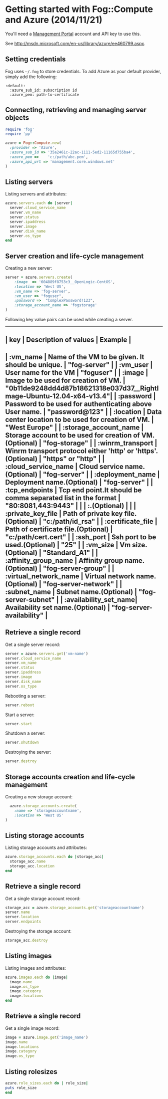 # Getting started with Fog::Compute and Azure (2014/11/21)

You'll need a [ Management Portal](https://manage.windowsazure.com/) account and API key
to use this.

See http://msdn.microsoft.com/en-us/library/azure/ee460799.aspx.


## Setting credentials

Fog uses `~/.fog` to store credentials. To add Azure as your default provider, simply add the following:

    :default:
      :azure_sub_id: subscription id
      :azure_pem: path-to-certificate

## Connecting, retrieving and managing server objects

```ruby
require 'fog'
require 'pp'

azure = Fog::Compute.new(
  :provider => 'Azure',
  :azure_sub_id => '35a2461c-22ac-1111-5ed2-11165d755ba4',
  :azure_pem =>    'c:/path/abc.pem',
  :azure_api_url => 'management.core.windows.net'
)
```

## Listing servers

Listing servers and attributes:

```ruby
azure.servers.each do |server|
  server.cloud_service_name
  server.vm_name
  server.status
  server.ipaddress
  server.image
  server.disk_name
  server.os_type
end
```

## Server creation and life-cycle management

Creating a new server:

```ruby
server = azure.servers.create(
    :image  => '604889f8753c3__OpenLogic-CentOS',
    :location => 'West US',
    :vm_name => 'fog-server',
    :vm_user => "foguser",
    :password =>  "ComplexPassword!123",
    :storage_account_name => 'fogstorage'
)
```
Following key value pairs can be used while creating a server.

 --------- -------------------------------------------------------------------------------------------------------------------------------------------------------
|     key               |  Description of values                                           |       Example       					          |
 -----------------------------------------------------------------------------------------------------------------------------------------------------------------
| :vm_name              | Name of the VM to be given. It should be unique.                 | "fog-server"                                                         |
| :vm_user              | User name for the VM                                             | "foguser"                                                            |
| :image                | Image to be used for creation of VM.                             | "0b11de9248dd4d87b18621318e037d37__RightImage-Ubuntu-12.04-x64-v13.4"|
| :password             | Password to be used for authenticating above User name.          | "password@123"                                                       |
| :location             | Data center location to be used for creation of VM.              | "West Europe"                                                        |
| :storage_account_name | Storage account to be used for creation of VM.(Optional)         | "fog-storage"                                                        |
| :winrm_transport      | Winrm transport protocol either 'http' or 'https'.(Optional)     | "https" or "http"                                                    |
| :cloud_service_name   | Cloud service name.(Optional)                                    | "fog-server"                                                         |
| :deployment_name      | Deployment name.(Optional)                                       | "fog-server"                                                         |
| :tcp_endpoints        | Tcp end point.It should be comma separated list in the format    | "80:8081,443:9443"                                                   |
|                       |  <publicport>:<privateport>.(Optional)                           |                                                                      |
| :private_key_file     | Path of private key file.(Optional)                              | "c:/path/id_rsa"                                                     |
| :certificate_file     | Path of certificate file.(Optional)                              | "c:/path/cert.cert"                                                  |
| :ssh_port             | Ssh port to be used.(Optional)                                   | "25"                                                                 |
| :vm_size              | Vm size.(Optional)                                               | "Standard_A1"                                                        |
| :affinity_group_name  | Affinity group name.(Optional)                                   | "fog-server-group"                                                   |
| :virtual_network_name | Virtual network name.(Optional)                                  | "fog-server-network"                                                 |
| :subnet_name          | Subnet name.(Optional)                                           | "fog-server-subnet"                                                  |
| :availability_set_name| Availability set name.(Optional)                                 | "fog-server-availability"                                            |
 -----------------------------------------------------------------------------------------------------------------------------------------------------------------

## Retrieve a single record

Get a single server record:

```ruby
server = azure.servers.get('vm-name')
server.cloud_service_name
server.vm_name
server.status
server.ipaddress
server.image
server.disk_name
server.os_type
```

Rebooting a server:

```ruby
server.reboot
```

Start a server:

```ruby
server.start
```

Shutdown a server:

```ruby
server.shutdown
```

Destroying the server:

```ruby
server.destroy
```

## Storage accounts creation and life-cycle management

Creating a new storage account:

```ruby
  azure.storage_accounts.create(
    :name => 'storageaccountname',
    :location => 'West US'
)
```

## Listing storage accounts

Listing storage accounts and attributes:

```ruby
azure.storage_accounts.each do |storage_acc|
  storage_acc.name
  storage_acc.location
end
```

## Retrieve a single record

Get a single storage account record:

```ruby
storage_acc = azure.storage_accounts.get('storageaccountname')
server.name
server.location
server.endpoints
```

Destroying the storage account:

```ruby
storage_acc.destroy
```

## Listing images

Listing images and attributes:

```ruby
azure.images.each do |image|
  image.name
  image.os_type
  image.category
  image.locations
end
```

## Retrieve a single record

Get a single image record:

```ruby
image = azure.image.get('image_name')
image.name
image.locations
image.category
image.os_type
```

## Listing rolesizes

```ruby
azure.role_sizes.each do | role_size|
puts role_size
end
```

